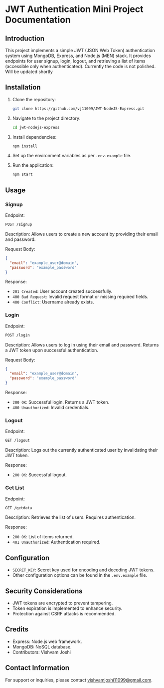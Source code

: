 # JWT Authentication Mini Project Documentation

## Introduction

This project implements a simple JWT (JSON Web Token) authentication system using MongoDB, Express, and Node.js (MEN) stack. It provides endpoints for user signup, login, logout, and retrieving a list of items (accessible only when authenticated).
Currently the code is not polished. Will be updated shortly

## Installation

1. Clone the repository:

   ```bash
   git clone https://github.com/vj11099/JWT-NodeJS-Express.git
   ```

2. Navigate to the project directory:

   ```bash
   cd jwt-nodejs-express
   ```

3. Install dependencies:

   ```bash
   npm install
   ```

4. Set up the environment variables as per `.env.example` file.

5. Run the application:

   ```bash
   npm start
   ```

## Usage

### Signup

Endpoint:

```bash
POST /signup
```

Description:
Allows users to create a new account by providing their email and password.

Request Body:

```json
{
  "email": "example_user@domain",
  "password": "example_password"
}
```

Response:
- `201 Created`: User account created successfully.
- `400 Bad Request`: Invalid request format or missing required fields.
- `400 Conflict`: Username already exists.

### Login

Endpoint:

```bash
POST /login
```

Description:
Allows users to log in using their email and password. Returns a JWT token upon successful authentication.

Request Body:

```json
{
  "email": "example_user@domain",
  "password": "example_password"
}
```

Response:
- `200 OK`: Successful login. Returns a JWT token.
- `400 Unauthorized`: Invalid credentials.

### Logout

Endpoint:

```bash
GET /logout
```

Description:
Logs out the currently authenticated user by invalidating their JWT token.

Response:
- `200 OK`: Successful logout.

### Get List

Endpoint:

```bash
GET /getdata
```

Description:
Retrieves the list of users. Requires authentication.

Response:
- `200 OK`: List of items returned.
- `401 Unauthorized`: Authentication required.

## Configuration

- `SECRET_KEY`: Secret key used for encoding and decoding JWT tokens.
- Other configuration options can be found in the `.env.example` file.

## Security Considerations

- JWT tokens are encrypted to prevent tampering.
- Token expiration is implemented to enhance security.
- Protection against CSRF attacks is recommended.

## Credits

- Express: Node.js web framework.
- MongoDB: NoSQL database.
- Contributors: Vishvam Joshi

## Contact Information

For support or inquiries, please contact vishvamjoshi11099@gmail.com.
